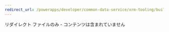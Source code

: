 ```yaml
---
redirect_url: /powerapps/developer/common-data-service/xrm-tooling/build-windows-client-applications-xrm-tools.md
---
```

リダイレクト ファイルのみ - コンテンツは含まれていません